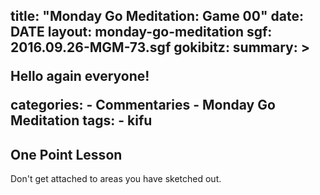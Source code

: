 title: "Monday Go Meditation: Game 00"
date: DATE
layout: monday-go-meditation
sgf: 2016.09.26-MGM-73.sgf
gokibitz:
summary: >
	<p>Hello again everyone!</p>
categories:
	- Commentaries
	- Monday Go Meditation
tags:
	- kifu
---

## One Point Lesson

Don't get attached to areas you have sketched out.
